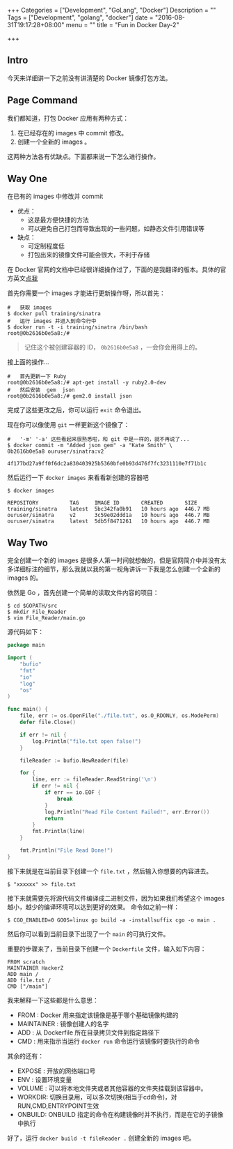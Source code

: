 +++
Categories = ["Development", "GoLang", "Docker"]
Description = ""
Tags = ["Development", "golang", "docker"]
date = "2016-08-31T19:17:28+08:00"
menu = ""
title = "Fun in Docker Day-2"

+++

## Intro
今天来详细讲一下之前没有讲清楚的 Docker 镜像打包方法。

## Page Command
我们都知道，打包 Docker 应用有两种方式：

1. 在已经存在的 images 中 commit 修改。
2. 创建一个全新的 images 。

这两种方法各有优缺点。下面都来说一下怎么进行操作。

## Way One
在已有的 images 中修改并 commit

- 优点：
    + 这是最方便快捷的方法
    + 可以避免自己打包而导致出现的一些问题，如静态文件引用错误等
- 缺点：
    + 可定制程度低
    + 打包出来的镜像文件可能会很大，不利于存储

在 Docker 官网的文档中已经很详细操作过了，下面的是我翻译的版本。具体的官方英文[点我](https://docs.docker.com/engine/tutorials/dockerimages/#/updating-and-committing-an-image)

首先你需要一个 images 才能进行更新操作呀，所以首先：

```shell
#   获取 images
$ docker pull training/sinatra
#   运行 images 并进入到命令行中
$ docker run -t -i training/sinatra /bin/bash
root@0b2616b0e5a8:/#
```

> 记住这个被创建容器的 ID， `0b2616b0e5a8` ，一会你会用得上的。

接上面的操作...

```shell
#   首先更新一下 Ruby
root@0b2616b0e5a8:/# apt-get install -y ruby2.0-dev
#   然后安装  gem  json
root@0b2616b0e5a8:/# gem2.0 install json
```

完成了这些更改之后，你可以运行 `exit` 命令退出。

现在你可以像使用 `git` 一样更新这个镜像了：

```shell
#   '-m' '-a' 这些看起来很熟悉啦，和 git 中是一样的，就不再说了...
$ docker commit -m "Added json gem" -a "Kate Smith" \
0b2616b0e5a8 ouruser/sinatra:v2

4f177bd27a9ff0f6dc2a830403925b5360bfe0b93d476f7fc3231110e7f71b1c
```

然后运行一下 `docker images` 来看看新创建的容器吧

```shell
$ docker images

REPOSITORY          TAG     IMAGE ID       CREATED       SIZE
training/sinatra    latest  5bc342fa0b91   10 hours ago  446.7 MB
ouruser/sinatra     v2      3c59e02ddd1a   10 hours ago  446.7 MB
ouruser/sinatra     latest  5db5f8471261   10 hours ago  446.7 MB
```

## Way Two

完全创建一个新的 images 是很多人第一时间就想做的，但是官网简介中并没有太多详细标注的细节，那么我就以我的第一视角讲诉一下我是怎么创建一个全新的  images 的。

依然是 Go ，首先创建一个简单的读取文件内容的项目：

```shell
$ cd $GOPATH/src
$ mkdir File_Reader
$ vim File_Reader/main.go
```

源代码如下：

```go
package main

import (
	"bufio"
	"fmt"
	"io"
	"log"
	"os"
)

func main() {
	file, err := os.OpenFile("./file.txt", os.O_RDONLY, os.ModePerm)
	defer file.Close()

	if err != nil {
		log.Println("file.txt open false!")
	}

	fileReader := bufio.NewReader(file)

	for {
		line, err := fileReader.ReadString('\n')
		if err != nil {
			if err == io.EOF {
				break
			}
			log.Println("Read File Content Failed!", err.Error())
			return
		}
		fmt.Println(line)
	}

	fmt.Println("File Read Done!")
}
```

接下来就是在当前目录下创建一个 `file.txt` ，然后输入你想要的内容进去。

```shell
$ "xxxxxx" >> file.txt
```

接下来就需要先将源代码文件编译成二进制文件，因为如果我们希望这个 images 越小，越少的编译环境可以达到更好的效果。
命令如之前一样：

```shell
$ CGO_ENABLED=0 GOOS=linux go build -a -installsuffix cgo -o main .
```

然后你可以看到当前目录下出现了一个 `main` 的可执行文件。

重要的步骤来了，当前目录下创建一个 `Dockerfile` 文件，输入如下内容：

```
FROM scratch
MAINTAINER HackerZ
ADD main /
ADD file.txt /
CMD ["/main"]
```

我来解释一下这些都是什么意思：

- FROM : Docker 用来指定该镜像是基于哪个基础镜像构建的
- MAINTAINER : 镜像创建人的名字
- ADD  : 从 Dockerfile 所在目录拷贝文件到指定路径下
- CMD  : 用来指示当运行 `docker run` 命令运行该镜像时要执行的命令

其余的还有：

- EXPOSE : 开放的网络端口号
- ENV    : 设置环境变量
- VOLUME : 可以将本地文件夹或者其他容器的文件夹挂载到该容器中。
- WORKDIR: 切换目录用，可以多次切换(相当于cd命令)，对RUN,CMD,ENTRYPOINT生效
- ONBUILD: ONBUILD 指定的命令在构建镜像时并不执行，而是在它的子镜像中执行

好了，运行 `docker build -t fileReader .` 创建全新的 images 吧。